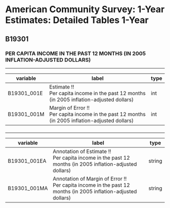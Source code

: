 # American Community Survey: 1-Year Estimates: Detailed Tables 1-Year

## B19301

### PER CAPITA INCOME IN THE PAST 12 MONTHS (IN 2005 INFLATION-ADJUSTED DOLLARS)

___

| variable | label | type |
| ----- | ----- | ----- |
| B19301_001E | Estimate !!<br>Per capita income in the past 12 months (in 2005 inflation-adjusted dollars) | int |
| B19301_001M | Margin of Error !!<br>Per capita income in the past 12 months (in 2005 inflation-adjusted dollars) | int |
### 

___

| variable | label | type |
| ----- | ----- | ----- |
| B19301_001EA | Annotation of Estimate !!<br>Per capita income in the past 12 months (in 2005 inflation-adjusted dollars) | string |
| B19301_001MA | Annotation of Margin of Error !!<br>Per capita income in the past 12 months (in 2005 inflation-adjusted dollars) | string |

